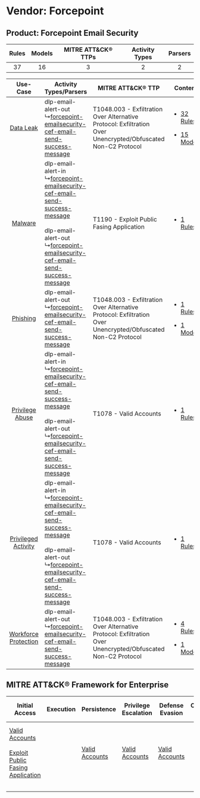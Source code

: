 Vendor: Forcepoint
==================
Product: Forcepoint Email Security
----------------------------------
| Rules | Models | MITRE ATT&CK® TTPs | Activity Types | Parsers |
|:-----:|:------:|:------------------:|:--------------:|:-------:|
|  37   |   16   |         3          |       2        |    2    |

|    Use-Case    | Activity Types/Parsers    | MITRE ATT&CK® TTP    | Content    |
|:----:| ---- | ---- | ---- |
|    [Data Leak](../../../UseCases/uc_data_leak.md)    |  dlp-email-alert-out<br> ↳[forcepoint-emailsecurity-cef-email-send-success-message](Ps/pC_forcepointemailsecuritycefemailsendsuccessmessage.md)<br>    | T1048.003 - Exfiltration Over Alternative Protocol: Exfiltration Over Unencrypted/Obfuscated Non-C2 Protocol<br> | [<ul><li>32 Rules</li></ul><ul><li>15 Models</li></ul>](RM/r_m_forcepoint_forcepoint_email_security_Data_Leak.md)          |
|    [Malware](../../../UseCases/uc_malware.md)    |  dlp-email-alert-in<br> ↳[forcepoint-emailsecurity-cef-email-send-success-message](Ps/pC_forcepointemailsecuritycefemailsendsuccessmessage.md)<br><br> dlp-email-alert-out<br> ↳[forcepoint-emailsecurity-cef-email-send-success-message](Ps/pC_forcepointemailsecuritycefemailsendsuccessmessage.md)<br> | T1190 - Exploit Public Fasing Application<br>    | [<ul><li>1 Rules</li></ul>](RM/r_m_forcepoint_forcepoint_email_security_Malware.md)    |
|    [Phishing](../../../UseCases/uc_phishing.md)    |  dlp-email-alert-out<br> ↳[forcepoint-emailsecurity-cef-email-send-success-message](Ps/pC_forcepointemailsecuritycefemailsendsuccessmessage.md)<br>    | T1048.003 - Exfiltration Over Alternative Protocol: Exfiltration Over Unencrypted/Obfuscated Non-C2 Protocol<br> | [<ul><li>1 Rules</li></ul><ul><li>1 Models</li></ul>](RM/r_m_forcepoint_forcepoint_email_security_Phishing.md)    |
|      [Privilege Abuse](../../../UseCases/uc_privilege_abuse.md)      |  dlp-email-alert-in<br> ↳[forcepoint-emailsecurity-cef-email-send-success-message](Ps/pC_forcepointemailsecuritycefemailsendsuccessmessage.md)<br><br> dlp-email-alert-out<br> ↳[forcepoint-emailsecurity-cef-email-send-success-message](Ps/pC_forcepointemailsecuritycefemailsendsuccessmessage.md)<br> | T1078 - Valid Accounts<br>    | [<ul><li>1 Rules</li></ul>](RM/r_m_forcepoint_forcepoint_email_security_Privilege_Abuse.md)    |
|  [Privileged Activity](../../../UseCases/uc_privileged_activity.md)  |  dlp-email-alert-in<br> ↳[forcepoint-emailsecurity-cef-email-send-success-message](Ps/pC_forcepointemailsecuritycefemailsendsuccessmessage.md)<br><br> dlp-email-alert-out<br> ↳[forcepoint-emailsecurity-cef-email-send-success-message](Ps/pC_forcepointemailsecuritycefemailsendsuccessmessage.md)<br> | T1078 - Valid Accounts<br>    | [<ul><li>1 Rules</li></ul>](RM/r_m_forcepoint_forcepoint_email_security_Privileged_Activity.md)    |
| [Workforce Protection](../../../UseCases/uc_workforce_protection.md) |  dlp-email-alert-out<br> ↳[forcepoint-emailsecurity-cef-email-send-success-message](Ps/pC_forcepointemailsecuritycefemailsendsuccessmessage.md)<br>    | T1048.003 - Exfiltration Over Alternative Protocol: Exfiltration Over Unencrypted/Obfuscated Non-C2 Protocol<br> | [<ul><li>4 Rules</li></ul><ul><li>1 Models</li></ul>](RM/r_m_forcepoint_forcepoint_email_security_Workforce_Protection.md) |

MITRE ATT&CK® Framework for Enterprise
--------------------------------------
| Initial Access                                                                                                                                            | Execution | Persistence                                                         | Privilege Escalation                                                | Defense Evasion                                                     | Credential Access | Discovery | Lateral Movement | Collection | Command and Control | Exfiltration                                                                                                                                                                                                                                         | Impact |
| --------------------------------------------------------------------------------------------------------------------------------------------------------- | --------- | ------------------------------------------------------------------- | ------------------------------------------------------------------- | ------------------------------------------------------------------- | ----------------- | --------- | ---------------- | ---------- | ------------------- | ---------------------------------------------------------------------------------------------------------------------------------------------------------------------------------------------------------------------------------------------------- | ------ |
| [Valid Accounts](https://attack.mitre.org/techniques/T1078)<br><br>[Exploit Public Fasing Application](https://attack.mitre.org/techniques/T1190)<br><br> |           | [Valid Accounts](https://attack.mitre.org/techniques/T1078)<br><br> | [Valid Accounts](https://attack.mitre.org/techniques/T1078)<br><br> | [Valid Accounts](https://attack.mitre.org/techniques/T1078)<br><br> |                   |           |                  |            |                     | [Exfiltration Over Alternative Protocol](https://attack.mitre.org/techniques/T1048)<br><br>[Exfiltration Over Alternative Protocol: Exfiltration Over Unencrypted/Obfuscated Non-C2 Protocol](https://attack.mitre.org/techniques/T1048/003)<br><br> |        |